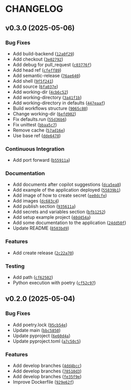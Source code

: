 # CHANGELOG

## v0.3.0 (2025-05-06)

### Bug Fixes

- Add build-backend
  ([`12a0f29`](https://github.com/caprivm/workshop-github-actions/commit/12a0f29c92d5e897c9f7d3100ab0ada455658755))
- Add checkout
  ([`3e02792`](https://github.com/caprivm/workshop-github-actions/commit/3e027922d3963f8406556bd8792f5663201eb816))
- Add debug for pull_request
  ([`c03776f`](https://github.com/caprivm/workshop-github-actions/commit/c03776f9e94d677673b699750769ba9c54623a3b))
- Add head ref
  ([`cfeff89`](https://github.com/caprivm/workshop-github-actions/commit/cfeff89087b0378cefa1c62ef426ecf90bb2e630))
- Add semantic-release
  ([`76ae640`](https://github.com/caprivm/workshop-github-actions/commit/76ae640a6341b496728157026e7ea0aee0dc1537))
- Add shell
  ([`9f5f241`](https://github.com/caprivm/workshop-github-actions/commit/9f5f24109996f759cd5081d46d2fc6953881c705))
- Add source
  ([`6fa037e`](https://github.com/caprivm/workshop-github-actions/commit/6fa037e2779834faeb286144bab765222433fc26))
- Add working-dir
  ([`4cb6c52`](https://github.com/caprivm/workshop-github-actions/commit/4cb6c52c85a0b39f36995ba89b71376e30b361d9))
- Add working-directory
  ([`3a41f1b`](https://github.com/caprivm/workshop-github-actions/commit/3a41f1b38bbf185053a9058f8c5a954b0cf95c60))
- Add working-directory in defaults
  ([`447eaaf`](https://github.com/caprivm/workshop-github-actions/commit/447eaaf46d709475b1e515bc32f35d543bb3dce4))
- Build workflows structure
  ([`9065c80`](https://github.com/caprivm/workshop-github-actions/commit/9065c80b565d847d57f8ddc36fe8a9484200be40))
- Change working-dir
  ([`6efd902`](https://github.com/caprivm/workshop-github-actions/commit/6efd9022e6c8e3f5675c6b059ae4ec5058e083ab))
- Fix defaults.run
  ([`55d36b6`](https://github.com/caprivm/workshop-github-actions/commit/55d36b6e9d69999016c4902e9be205a03d1e0756))
- Fix unittest
  ([`bbaa5c7`](https://github.com/caprivm/workshop-github-actions/commit/bbaa5c7fbd56530d75dc7106a60ebf6c7c40cbbc))
- Remove cache
  ([`57ad16e`](https://github.com/caprivm/workshop-github-actions/commit/57ad16e71890f69d84afe559a13ae9f36f7b368c))
- Use base ref
  ([`dde6478`](https://github.com/caprivm/workshop-github-actions/commit/dde647867f7c92fcf52524f834ba89c7d0be3429))

### Continuous Integration

- Add port forward
  ([`b55911a`](https://github.com/caprivm/workshop-github-actions/commit/b55911abb1348ce78760fc1374019b912f3db13b))

### Documentation

- Add documents after copilot suggestions
  ([`dca5ea8`](https://github.com/caprivm/workshop-github-actions/commit/dca5ea841e3898edc8f38e99e4efa0afcb6defe0))
- Add example of the application deployed
  ([`55839b1`](https://github.com/caprivm/workshop-github-actions/commit/55839b1b4c05ae83ee29834061db8f1ff76831d7))
- Add image of how to create secret
  ([`ee0dcfe`](https://github.com/caprivm/workshop-github-actions/commit/ee0dcfeeb90407ae4dc4d88c88ed66ec57fb4976))
- Add images
  ([`dc683c4`](https://github.com/caprivm/workshop-github-actions/commit/dc683c41eeeda1c6bd8abcb5acea56c50bd3d17e))
- Add publish section
  ([`935611a`](https://github.com/caprivm/workshop-github-actions/commit/935611ad0b2509202b1d93d834bfdbab51936113))
- Add secrets and variables section
  ([`bfb1252`](https://github.com/caprivm/workshop-github-actions/commit/bfb1252550a19b45b9344e17e8d16a17c9609b2b))
- Add setup example project
  ([`40d454a`](https://github.com/caprivm/workshop-github-actions/commit/40d454af52f28a9d22e07a5a398e72a17b829f54))
- Add some documentation to the application
  ([`24dd50f`](https://github.com/caprivm/workshop-github-actions/commit/24dd50fb8b668ecbb44f48e7e9c2945ce9801eb8))
- Update README
  ([`8503bd9`](https://github.com/caprivm/workshop-github-actions/commit/8503bd9af758f5603e6bbf0a3abc3af9f799ab43))

### Features

- Add create release
  ([`2c22a70`](https://github.com/caprivm/workshop-github-actions/commit/2c22a707c8fd22aa2bb6222027cdfa640b075dd6))

### Testing

- Add path
  ([`cf62502`](https://github.com/caprivm/workshop-github-actions/commit/cf625029453aee53f0c6926a9dc93c66a0f32320))
- Python execution with poetry
  ([`cf52c97`](https://github.com/caprivm/workshop-github-actions/commit/cf52c97e4d72a7046b4f55880005ee0628906dba))

## v0.2.0 (2025-05-04)

### Bug Fixes

- Add poetry.lock
  ([`95cb54e`](https://github.com/caprivm/workshop-github-actions/commit/95cb54ed6cf6b3b263ce5f41aaf682146293dfdf))
- Update main
  ([`bbc5850`](https://github.com/caprivm/workshop-github-actions/commit/bbc5850a60e9fc94bb281f9d2fb9d3ee56f27389))
- Update pyproject
  ([`6e60d4a`](https://github.com/caprivm/workshop-github-actions/commit/6e60d4a99fc39d57bb72ee275cfa11245a3c1d81))
- Update pyproject.toml
  ([`a7c50c5`](https://github.com/caprivm/workshop-github-actions/commit/a7c50c52856efcc38b9582537e9475cd1f339ef3))

### Features

- Add develop branches
  ([`4dd4bcc`](https://github.com/caprivm/workshop-github-actions/commit/4dd4bccec819f7bce63ba6df4d0766d9edaf47c4))
- Add develop branches
  ([`78510d3`](https://github.com/caprivm/workshop-github-actions/commit/78510d3bfe80ff03b38ebf90aca6baaad1a5f246))
- Add develop branches
  ([`fe35f9e`](https://github.com/caprivm/workshop-github-actions/commit/fe35f9e4f0d730a49a2a5a4539755651b10d87c2))
- Improve Dockerfile
  ([`929e62f`](https://github.com/caprivm/workshop-github-actions/commit/929e62fabe429fba877a9c6b58181fd6d9066b76))
